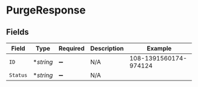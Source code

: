 # PurgeResponse


## Fields

| Field                 | Type                  | Required              | Description           | Example               |
| --------------------- | --------------------- | --------------------- | --------------------- | --------------------- |
| `ID`                  | **string*             | :heavy_minus_sign:    | N/A                   | 108-1391560174-974124 |
| `Status`              | **string*             | :heavy_minus_sign:    | N/A                   |                       |